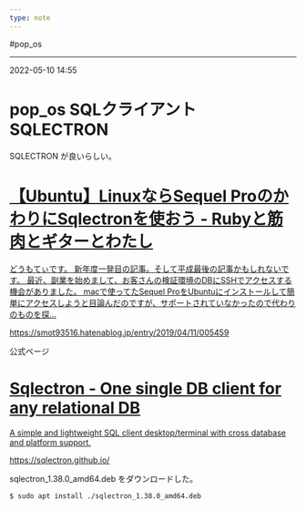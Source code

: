 ```yaml
---
type: note
---
```


#pop_os 

---
2022-05-10  14:55

# pop_os  SQLクライアント SQLECTRON

SQLECTRON が良いらしい。


<div class="rich-link-card-container"><a class="rich-link-card" href="https://smot93516.hatenablog.jp/entry/2019/04/11/005459" target="_blank">
	<div class="rich-link-image-container">
		<div class="rich-link-image" style="background-image: url('')">
	</div>
	</div>
	<div class="rich-link-card-text">
		<h1 class="rich-link-card-title">【Ubuntu】LinuxならSequel ProのかわりにSqlectronを使おう - Rubyと筋肉とギターとわたし</h1>
		<p class="rich-link-card-description">
		どうもてぃです。 新年度一発目の記事。そして平成最後の記事かもしれないです。 最近、副業を始めまして、お客さんの検証環境のDBにSSHでアクセスする機会がありました。 macで使ってたSequel ProをUbuntuにインストールして簡単にアクセスしようと目論んだのですが、サポートされていなかったので代わりのものを探…
		</p>
		<p class="rich-link-href">
		https://smot93516.hatenablog.jp/entry/2019/04/11/005459
		</p>
	</div>
</a></div>


公式ページ


<div class="rich-link-card-container"><a class="rich-link-card" href="https://sqlectron.github.io/" target="_blank">
	<div class="rich-link-image-container">
		<div class="rich-link-image" style="background-image: url('//sqlectron.github.io/logos/logo-square-180px.png')">
	</div>
	</div>
	<div class="rich-link-card-text">
		<h1 class="rich-link-card-title">Sqlectron - One single DB client for any relational DB</h1>
		<p class="rich-link-card-description">
		A simple and lightweight SQL client desktop/terminal with cross database and platform support.
		</p>
		<p class="rich-link-href">
		https://sqlectron.github.io/
		</p>
	</div>
</a></div>


sqlectron_1.38.0_amd64.deb をダウンロードした。

```shell
$ sudo apt install ./sqlectron_1.38.0_amd64.deb


```